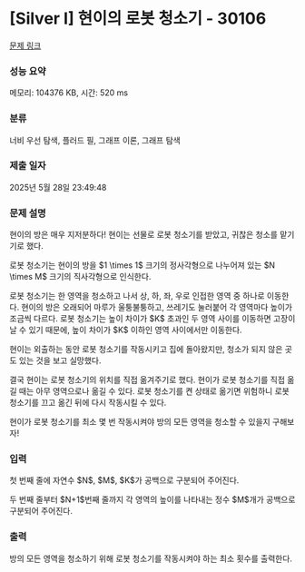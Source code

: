 # [Silver I] 현이의 로봇 청소기 - 30106 

[문제 링크](https://www.acmicpc.net/problem/30106) 

### 성능 요약

메모리: 104376 KB, 시간: 520 ms

### 분류

너비 우선 탐색, 플러드 필, 그래프 이론, 그래프 탐색

### 제출 일자

2025년 5월 28일 23:49:48

### 문제 설명

<p>현이의 방은 매우 지저분하다! 현이는 선물로 로봇 청소기를 받았고, 귀찮은 청소를 맡기기로 했다.</p>

<p>로봇 청소기는 현이의 방을 $1 \times 1$ 크기의 정사각형으로 나누어져 있는 $N \times M$ 크기의 직사각형으로 인식한다.</p>

<p>로봇 청소기는 한 영역을 청소하고 나서 상, 하, 좌, 우로 인접한 영역 중 하나로 이동한다. 현이의 방은 오래되어 마루가 울퉁불퉁하고, 쓰레기도 눌러붙어 각 영역마다 높이가 조금씩 다르다. 로봇 청소기는 높이 차이가 $K$ 초과인 두 영역 사이를 이동하면 고장이 날 수 있기 때문에, 높이 차이가 $K$ 이하인 영역 사이에서만 이동한다.</p>

<p>현이는 외출하는 동안 로봇 청소기를 작동시키고 집에 돌아왔지만, 청소가 되지 않은 곳도 있는 것을 보고 실망했다. </p>

<p>결국 현이는 로봇 청소기의 위치를 직접 옮겨주기로 했다. 현이가 로봇 청소기를 직접 옮길 때는 아무 영역으로나 옮길 수 있다. 로봇 청소기를 켠 상태로 옮기면 위험하니 로봇 청소기를 끄고 옮긴 뒤에 다시 작동시킬 수 있다.</p>

<p>현이가 로봇 청소기를 최소 몇 번 작동시켜야 방의 모든 영역을 청소할 수 있을지 구해보자!</p>

### 입력 

 <p>첫 번째 줄에 자연수 $N$, $M$, $K$가 공백으로 구분되어 주어진다.</p>

<p>두 번째 줄부터 $N+1$번째 줄까지 각 영역의 높이를 나타내는 정수 $M$개가 공백으로 구분되어 주어진다.</p>

### 출력 

 <p>방의 모든 영역을 청소하기 위해 로봇 청소기를 작동시켜야 하는 최소 횟수를 출력한다.</p>

